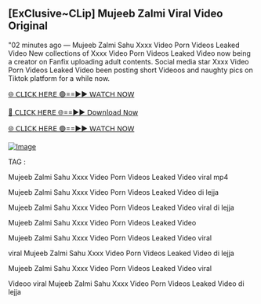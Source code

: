 ## [ExClusive~CLip] Mujeeb Zalmi Viral Video Original


"02 minutes ago —  Mujeeb Zalmi Sahu Xxxx Video Porn Videos Leaked Video New collections of   Xxxx Video Porn Videos Leaked Video now being a creator on Fanfix uploading adult contents. Social media star   Xxxx Video Porn Videos Leaked Video been posting short Videoos and naughty pics on Tiktok platform for a while now.


[🌐 𝖢𝖫𝖨𝖢𝖪 𝖧𝖤𝖱𝖤 🟢==►► 𝖶𝖠𝖳𝖢𝖧 𝖭𝖮𝖶](https://3-tanei-pinik.blogspot.com/2025/02/viral-video.html)

[🔴 𝖢𝖫𝖨𝖢𝖪 𝖧𝖤𝖱𝖤 🌐==►► 𝖣𝗈𝗐𝗇𝗅𝗈𝖺𝖽 𝖭𝗈𝗐](https://3-tanei-pinik.blogspot.com/2025/02/viral-video.html)

[🌐 𝖢𝖫𝖨𝖢𝖪 𝖧𝖤𝖱𝖤 🟢==►► 𝖶𝖠𝖳𝖢𝖧 𝖭𝖮𝖶](https://3-tanei-pinik.blogspot.com/2025/02/viral-video.html)

[![Image](https://github.com/user-attachments/assets/ff3b7bd4-415c-4ca3-a6c8-b1f096193c29)](https://3-tanei-pinik.blogspot.com/2025/02/viral-video.html)


TAG :

Mujeeb Zalmi Sahu Xxxx Video Porn Videos Leaked Video viral mp4

Mujeeb Zalmi Sahu Xxxx Video Porn Videos Leaked Video di lejja

Mujeeb Zalmi Sahu Xxxx Video Porn Videos Leaked Video viral di lejja

Mujeeb Zalmi Sahu Xxxx Video Porn Videos Leaked Video

Mujeeb Zalmi Sahu Xxxx Video Porn Videos Leaked Video viral

viral Mujeeb Zalmi Sahu Xxxx Video Porn Videos Leaked Video di lejja

Mujeeb Zalmi Sahu Xxxx Video Porn Videos Leaked Video viral

Videoo viral Mujeeb Zalmi Sahu Xxxx Video Porn Videos Leaked Video di lejja
